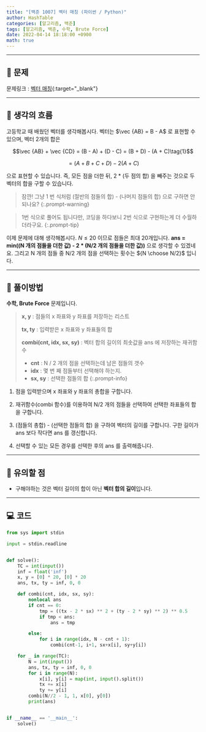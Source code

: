 ```yaml
---
title: "[백준 1007] 벡터 매칭 (파이썬 / Python)"
author: HashTable
categories: [알고리즘, 백준]
tags: [알고리즘, 백준, 수학, Brute Force]
date: 2022-04-14 18:18:00 +0900
math: true
---
```


---
## 📑 문제

문제링크 : [벡터 매칭](https://www.acmicpc.net/problem/1007){:target="_blank"}

---
## 🤔 생각의 흐름

고등학교 때 배웠던 벡터를 생각해봅시다. 벡터는 $\vec {AB} = B - A$ 로 표현할 수 있으며, 벡터 2개의 합은

$$\vec {AB} + \vec {CD} = (B - A) + (D - C) = (B + D) - (A + C)\tag{1}$$

$$= (A + B + C + D) - 2 (A + C)\tag{2}$$

으로 표현할 수 있습니다. 즉, 모든 점을 더한 뒤, 2 * (두 점의 합) 을 빼주는 것으로 두 벡터의 합을 구할 수 있습니다.

> 잠깐! 그냥 1 번 식처럼 (절반의 점들의 합) - (나머지 점들의 합) 으로 구하면 안되나요?
{:.prompt-warning}

>1번 식으로 풀어도 됩니다만, 코딩을 하다보니 2번 식으로 구현하는게 더 수월하더라구요.
{:.prompt-tip}

이제 문제에 대해 생각해봅시다. $N \leq 20$ 이므로 점들은 최대 20개입니다. **ans = min((N 개의 점들을 더한 값) - 2 * (N/2 개의 점들을 더한 값))** 으로
생각할 수 있겠네요. 그리고 N 개의 점들 중 N/2 개의 점을 선택하는 횟수는 ${N \choose N/2}$ 입니다.

---

## 🎯 풀이방법

**수학, Brute Force** 문제입니다.

> **x, y** : 점들의 x 좌표와 y 좌표를 저장하는 리스트
>
> **tx, ty** : 입력받은 x 좌표와 y 좌표들의 합
>
> **combi(cnt, idx, sx, sy)** : 벡터 합의 길이의 최솟값을 ans 에 저장하는 재귀함수
>   * **cnt** : N / 2 개의 점을 선택하는데 남은 점들의 갯수
>   * **idx** : 몇 번 째 점들부터 선택해야 하는지.
>   * **sx, sy** : 선택한 점들의 합
{:.prompt-info}

1. 점을 입력받으며 x 좌표와 y 좌표의 총합을 구합니다.

2. 재귀함수(combi 함수)를 이용하여 N/2 개의 점들을 선택하여 선택한 좌표들의 합을 구합니다.

3. (점들의 총합) - (선택한 점들의 합) 을 구하여 벡터의 길이를 구합니다. 구한 길이가 ans 보다 작다면 ans 를 갱신합니다.

4. 선택할 수 있는 모든 경우를 선택한 후의 ans 를 출력해줍니다.

---
## 🔎 유의할 점

* 구해야하는 것은 벡터 길이의 합이 아닌 **벡터 합의 길이**입니다.

---

## 💻 코드

```python
from sys import stdin

input = stdin.readline


def solve():
    TC = int(input())
    inf = float('inf')
    x, y = [0] * 20, [0] * 20
    ans, tx, ty = inf, 0, 0

    def combi(cnt, idx, sx, sy):
        nonlocal ans
        if cnt == 0:
            tmp = ((tx - 2 * sx) ** 2 + (ty - 2 * sy) ** 2) ** 0.5
            if tmp < ans:
                ans = tmp

        else:
            for i in range(idx, N - cnt + 1):
                combi(cnt-1, i+1, sx+x[i], sy+y[i])

    for _ in range(TC):
        N = int(input())
        ans, tx, ty = inf, 0, 0
        for i in range(N):
            x[i], y[i] = map(int, input().split())
            tx += x[i]
            ty += y[i]
        combi(N//2 - 1, 1, x[0], y[0])
        print(ans)


if __name__ == '__main__':
    solve()
```
